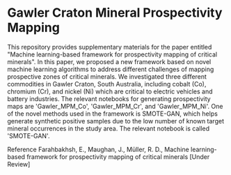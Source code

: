 # Gawler Craton Mineral Prospectivity Mapping

This repository provides supplementary materials for the paper entitled "Machine learning-based framework for prospectivity mapping of critical minerals". In this paper, we proposed a new framework based on novel machine learning algorithms to address different challenges of mapping prospective zones of critical minerals. We investigated three different commodities in Gawler Craton, South Australia, including cobalt (Co), chromium (Cr), and nickel (Ni) which are critical to electric vehicles and battery industries. The relevant notebooks for generating prospectivity maps are 'Gawler_MPM_Co', 'Gawler_MPM_Cr', and 'Gawler_MPM_Ni'. One of the novel methods used in the framework is SMOTE-GAN, which helps generate synthetic positive samples due to the low number of known target mineral occurrences in the study area. The relevant notebook is called 'SMOTE-GAN'.

Reference
Farahbakhsh, E., Maughan, J., M&uuml;ller, R. D., Machine learning-based framework for prospectivity mapping of critical minerals [Under Review]
